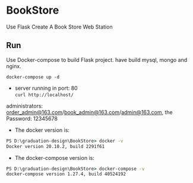 # BookStore
Use Flask Create A Book Store Web Station

## Run

Use Docker-compose to build Flask project. have build mysql, mongo and nginx.

`docker-compose up -d`

- server running in port: 80  
`curl http://localhost/`

administrators: order_admin@163.com/book_admin@163.com/admin@163.com, the Password: 12345678

- The docker version is:
```cmd
PS D:\graduation-design\BookStore> docker -v
Docker version 20.10.2, build 2291f61
```
- The docker-compose version is:
```cmd
PS D:\graduation-design\BookStore> docker-compose -v
docker-compose version 1.27.4, build 40524192
```